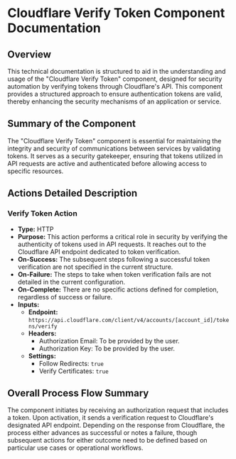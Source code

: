 # Cloudflare Verify Token Component Documentation

## Overview

This technical documentation is structured to aid in the understanding and usage of the "Cloudflare Verify Token" component, designed for security automation by verifying tokens through Cloudflare's API. This component provides a structured approach to ensure authentication tokens are valid, thereby enhancing the security mechanisms of an application or service.

## Summary of the Component

The "Cloudflare Verify Token" component is essential for maintaining the integrity and security of communications between services by validating tokens. It serves as a security gatekeeper, ensuring that tokens utilized in API requests are active and authenticated before allowing access to specific resources.

## Actions Detailed Description

### Verify Token Action

- **Type:** HTTP
- **Purpose:** This action performs a critical role in security by verifying the authenticity of tokens used in API requests. It reaches out to the Cloudflare API endpoint dedicated to token verification.
- **On-Success:** The subsequent steps following a successful token verification are not specified in the current structure.
- **On-Failure:** The steps to take when token verification fails are not detailed in the current configuration.
- **On-Complete:** There are no specific actions defined for completion, regardless of success or failure.
- **Inputs:**
  - **Endpoint:** `https://api.cloudflare.com/client/v4/accounts/[account_id]/tokens/verify`
  - **Headers:**
    - Authorization Email: To be provided by the user.
    - Authorization Key: To be provided by the user.
  - **Settings:**
    - Follow Redirects: `true`
    - Verify Certificates: `true`

## Overall Process Flow Summary

The component initiates by receiving an authorization request that includes a token. Upon activation, it sends a verification request to Cloudflare's designated API endpoint. Depending on the response from Cloudflare, the process either advances as successful or notes a failure, though subsequent actions for either outcome need to be defined based on particular use cases or operational workflows.

